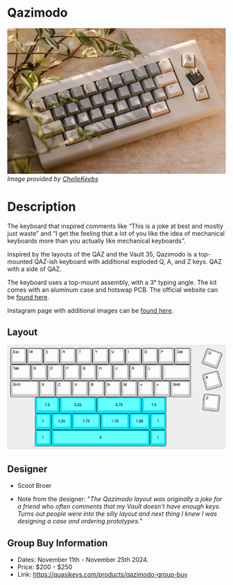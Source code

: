 # Qazimodo

![](./Images/qazimodo_cover.png)
*Image provided by [ChelleKeebs](https://www.instagram.com/chellekeebs/)*

# Description
The keyboard that inspired comments like “This is a joke at best and mostly just waste” and “I get the feeling that a lot of you like the idea of mechanical keyboards more than you actually like mechanical keyboards”.

Inspired by the layouts of the QAZ and the Vault 35, Qazimodo is a top-mounted QAZ-ish keyboard with additional exploded Q, A, and Z keys. QAZ with a side of QAZ.

The keyboard uses a top-mount assembly, with a 3° typing angle. The kit comes with an aluminum case and hotswap PCB. The official website can be [found here](https://qazimodo.com/).

Instagram page with additional images can be [found here](https://www.instagram.com/qazimodo.kbd/).

## Layout
![](./Images/qazimodo_layout.png)

## Designer
- Scoot Broer

- Note from the designer: "*The Qazimodo layout was originally a joke for a friend who often comments that my Vault doesn’t have enough keys. Turns out people were into the silly layout and next thing I knew I was designing a case and ordering prototypes.*"

## Group Buy Information
- Dates: November 11th - November 25th 2024.
- Price: $200 - $250
- Link: https://quasikeys.com/products/qazimodo-group-buy

